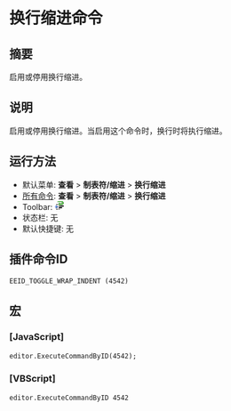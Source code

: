 # 换行缩进命令

## 摘要

启用或停用换行缩进。

## 说明

启用或停用换行缩进。当启用这个命令时，换行时将执行缩进。

## 运行方法

- 默认菜单: **查看** \> **制表符/缩进** \> **换行缩进**
- [所有命令](../tools/all_commands): **查看** \> **制表符/缩进** \> **换行缩进**
- Toolbar:
![](../../images/wrap_indent24x16.png)
- 状态栏: 无
- 默认快捷键: 无

## 插件命令ID

```
EEID_TOGGLE_WRAP_INDENT (4542)
```

## 宏

### \[JavaScript\]

```
editor.ExecuteCommandByID(4542);
```

### \[VBScript\]

```
editor.ExecuteCommandByID 4542
```
